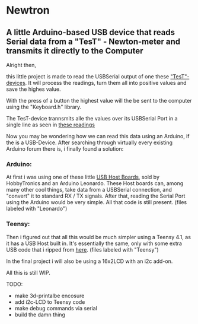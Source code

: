 # Newtron
## A little Arduino-based USB device that reads Serial data from a "TesT" - Newton-meter and transmits it directly to the Computer


Alright then,

this little project is made to read the USBSerial output of one these ["TesT"-devices](https://www.test-gmbh.com/de/produkte/pruefmaschinen/einfache-pruefrahmen/modell-105/).
It will process the readings, turn them all into positive values and save the highes value.

With the press of a button the highest value will the be sent to the computer using the "Keyboard.h" library.


The TesT-device trannsmits alle the values over its USBSerial Port in a single line as seen in [these readings](misc/OG_readings.txt)

Now you may be wondering how we can read this data using an Arduino, if the is a USB-Device.
After searching through virtually every existing Arduino forum there is, i finally found a solution:


### Arduino:

At first i was using one of these little [USB Host Boards](https://www.hobbytronics.co.uk/usb-host/usb-host-board-v24), sold by HobbyTronics and an Arduino Leonardo.
These Host boards can, among many other cool things, take data from a USBSerial connection, and "convert" it to standard RX / TX signals.
After that, reading the Serial Port using the Arduino would be very simple.
All that code is still present.
(files labeled with "Leonardo")


### Teensy:

Then i figured out that all this would be much simpler using a Teensy 4.1, as it has a USB Host built in.
It's essentially the same, only with some extra USB code that i ripped from [here](https://github.com/PaulStoffregen/USBHost_t36/blob/master/examples/Serial/Serial.ino).
(files labeled with "Teensy")


In the final project i will also be using a 16x2LCD with an i2c add-on.


All this is still WIP.


TODO:

- make 3d-printalbe encosure
- add i2c-LCD to Teensy code
- make debug commands via serial
- build the damn thing
